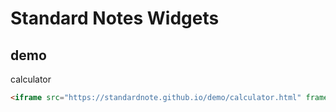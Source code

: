 # Standard Notes Widgets

## demo

calculator

```html
<iframe src="https://standardnote.github.io/demo/calculator.html" frameborder="0" style="width:100%;height:100%;"></iframe>
```
